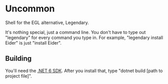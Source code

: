 # Uncommon
Shell for the EGL alternative, Legendary.

It's nothing special, just a command line. You don't have to type out "legendary" for every command you type in. For example, "legendary install Eider" is just "install Eider".

## Building
You'll need the [.NET 6 SDK](https://dotnet.microsoft.com/en-us/download/dotnet/6.0). After you install that, type "dotnet build [path to project file]".
